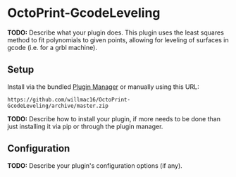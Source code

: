 # OctoPrint-GcodeLeveling

**TODO:** Describe what your plugin does.
This plugin uses the least squares method to fit polynomials to given points, allowing for leveling of surfaces in gcode (i.e. for a grbl machine).

## Setup

Install via the bundled [Plugin Manager](https://docs.octoprint.org/en/master/bundledplugins/pluginmanager.html)
or manually using this URL:

    https://github.com/willmac16/OctoPrint-GcodeLeveling/archive/master.zip

**TODO:** Describe how to install your plugin, if more needs to be done than just installing it via pip or through
the plugin manager.

## Configuration

**TODO:** Describe your plugin's configuration options (if any).
